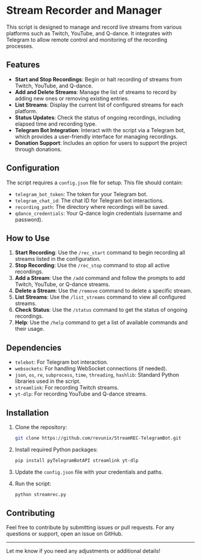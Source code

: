 # Stream Recorder and Manager

This script is designed to manage and record live streams from various platforms such as Twitch, YouTube, and Q-dance. It integrates with Telegram to allow remote control and monitoring of the recording processes.

## Features

- **Start and Stop Recordings**: Begin or halt recording of streams from Twitch, YouTube, and Q-dance.
- **Add and Delete Streams**: Manage the list of streams to record by adding new ones or removing existing entries.
- **List Streams**: Display the current list of configured streams for each platform.
- **Status Updates**: Check the status of ongoing recordings, including elapsed time and recording type.
- **Telegram Bot Integration**: Interact with the script via a Telegram bot, which provides a user-friendly interface for managing recordings.
- **Donation Support**: Includes an option for users to support the project through donations.

## Configuration

The script requires a `config.json` file for setup. This file should contain:
- `telegram_bot_token`: The token for your Telegram bot.
- `telegram_chat_id`: The chat ID for Telegram bot interactions.
- `recording_path`: The directory where recordings will be saved.
- `qdance_credentials`: Your Q-dance login credentials (username and password).

## How to Use

1. **Start Recording**: Use the `/rec_start` command to begin recording all streams listed in the configuration.
2. **Stop Recording**: Use the `/rec_stop` command to stop all active recordings.
3. **Add a Stream**: Use the `/add` command and follow the prompts to add Twitch, YouTube, or Q-dance streams.
4. **Delete a Stream**: Use the `/remove` command to delete a specific stream.
5. **List Streams**: Use the `/list_streams` command to view all configured streams.
6. **Check Status**: Use the `/status` command to get the status of ongoing recordings.
7. **Help**: Use the `/help` command to get a list of available commands and their usage.

## Dependencies

- `telebot`: For Telegram bot interaction.
- `websockets`: For handling WebSocket connections (if needed).
- `json`, `os`, `re`, `subprocess`, `time`, `threading`, `hashlib`: Standard Python libraries used in the script.
- `streamlink`: For recording Twitch streams.
- `yt-dlp`: For recording YouTube and Q-dance streams.

## Installation

1. Clone the repository:
    ```bash
    git clone https://github.com/revunix/StreamREC-TelegramBot.git
    ```

2. Install required Python packages:
    ```bash
    pip install pyTelegramBotAPI streamlink yt-dlp
    ```

3. Update the `config.json` file with your credentials and paths.

4. Run the script:
    ```bash
    python streamrec.py
    ```

## Contributing

Feel free to contribute by submitting issues or pull requests. For any questions or support, open an issue on GitHub.

---

Let me know if you need any adjustments or additional details!
